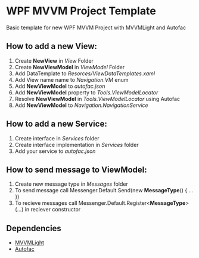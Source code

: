 # WPF MVVM Project Template
Basic template for new WPF MVVM Project with MVVMLight and Autofac

## How to add a new View:
1. Create **NewView** in *View* Folder
2. Create **NewViewModel** in *ViewModel* Folder
3. Add DataTemplate to *Resorces/ViewDataTemplates.xaml*
4. Add View name name to *Navigation.VM* enum
5. Add **NewViewModel** to *autofac.json*
6. Add **NewViewModel** property to *Tools.ViewModelLocator*
7. Resolve **NewViewModel** in *Tools.ViewModelLocator* using Autofac
8. Add **NewViewModel** to *Navigation.NavigationService*

## How to add a new Service:
1. Create interface in *Services* folder
2. Create interface implementation in *Services* folder
3. Add your service to *autofac.json*

## How to send message to ViewModel:
1. Create new message type in *Messages* folder
2. To send message call Messenger.Default.Send(new **MessageType**() \{ ... })
3. To recieve messages call Messenger.Default.Register<**MessageType**>(...) in reciever constructor


## Dependencies
- [MVVMLight](http://www.mvvmlight.net/)
- [Autofac](https://autofac.org/)
